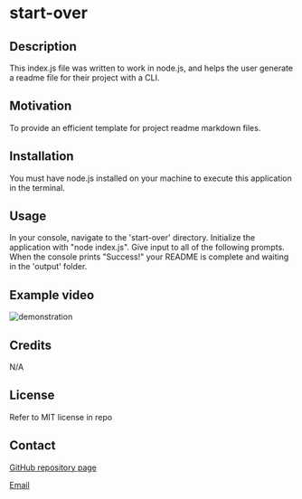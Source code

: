 # start-over

## Description
This index.js file was written to work in node.js, and helps the user generate a readme file for their project with a CLI.

## Motivation
To provide an efficient template for project readme markdown files.

## Installation
You must have node.js installed on your machine to execute this application in the terminal.

## Usage
In your console, navigate to the 'start-over' directory. Initialize the application with "node index.js". Give input to all of the following prompts. When the console prints "Success!" your README is complete and waiting in the 'output' folder.

## Example video
![demonstration](./assets/Module%209%20HW%20demonstration.gif)

## Credits
N/A

## License
Refer to MIT license in repo

## Contact
[GitHub repository page](https://github.com/dberry38/start-over)

[Email](davidberry38@gmail.com)